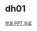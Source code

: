 # dh01

[발표 PPT 자료](https://github.com/HANARONE/dh01/blob/main/1%EC%B0%A8%20%EC%9E%90%EB%A3%8C/project1_team1.pptx)
